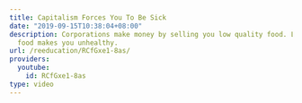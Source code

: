 ```yaml
---
title: Capitalism Forces You To Be Sick
date: "2019-09-15T10:38:04+08:00"
description: Corporations make money by selling you low quality food. Low quality
  food makes you unhealthy.
url: /reeducation/RCfGxe1-8as/
providers:
  youtube:
    id: RCfGxe1-8as
type: video
---
```

